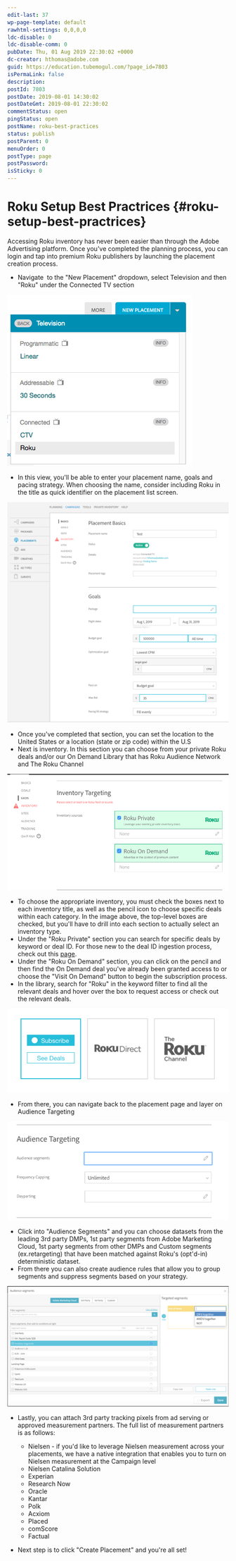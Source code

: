 ```yaml
---
edit-last: 37
wp-page-template: default
rawhtml-settings: 0,0,0,0
ldc-disable: 0
ldc-disable-comm: 0
pubDate: Thu, 01 Aug 2019 22:30:02 +0000
dc-creator: hthomas@adobe.com
guid: https://education.tubemogul.com/?page_id=7803
isPermaLink: false
description: 
postId: 7803
postDate: 2019-08-01 14:30:02
postDateGmt: 2019-08-01 22:30:02
commentStatus: open
pingStatus: open
postName: roku-best-practices
status: publish
postParent: 0
menuOrder: 0
postType: page
postPassword: 
isSticky: 0
---
```


# Roku Setup Best Practrices {#roku-setup-best-practrices}

Accessing Roku inventory has never been easier than through the Adobe Advertising platform. Once you've completed the planning process, you can login and tap into premium Roku publishers by launching the placement creation process.

* Navigate&nbsp; to the "New Placement" dropdown, select Television and then "Roku" under the Connected TV section

[ ![Screen Shot 2019-08-01 at 2.07.28 PM](assets/screen-shot-2019-08-01-at-2.07.28-pm.png)](assets/screen-shot-2019-08-01-at-2.07.28-pm.png)

* In this view, you'll be able to enter your placement name, goals and pacing strategy. When choosing the name, consider including Roku in the title as quick identifier on the placement list screen.

[ ![Screen Shot 2019-08-01 at 2.09.54 PM](assets/screen-shot-2019-08-01-at-2.09.54-pm.png)](assets/screen-shot-2019-08-01-at-2.09.54-pm.png)

* Once you've completed that section, you can set the location to the United States or a location (state or zip code) within the U.S
* Next is inventory. In this section you can choose from your private Roku deals and/or our On Demand Library that has Roku Audience Network and The Roku Channel

[ ![Screen Shot 2019-08-01 at 2.12.57 PM](assets/screen-shot-2019-08-01-at-2.12.57-pm.png)](assets/screen-shot-2019-08-01-at-2.12.57-pm.png)

* To choose the appropriate inventory, you must check the boxes next to each inventory title, as well as the pencil icon to choose specific deals within each category. In the image above, the top-level boxes are checked, but you'll have to drill into each section to actually select an inventory type.
* Under the "Roku Private" section you can search for specific deals by keyword or deal ID. For those new to the deal ID ingestion process, check out this [page](deal-ids.md).
* Under the "Roku On Demand" section, you can click on the pencil and then find the On Demand deal you've already been granted access to or choose the "Visit On Demand" button to begin the subscription process.
* In the library,&nbsp;search for "Roku"&nbsp;in the keyword filter to find all the relevant deals and hover over the box to request access or check out the relevant deals.

[ ![Screen Shot 2019-08-01 at 2.18.46 PM](assets/screen-shot-2019-08-01-at-2.18.46-pm.png)](assets/screen-shot-2019-08-01-at-2.18.46-pm.png)

* From there, you can navigate back to the placement page and layer on Audience Targeting

[ ![Screen Shot 2019-08-01 at 2.20.03 PM](assets/screen-shot-2019-08-01-at-2.20.03-pm.png)](assets/screen-shot-2019-08-01-at-2.20.03-pm.png)

* Click into "Audience Segments" and you can choose datasets from the leading 3rd party DMPs, 1st party segments from Adobe Marketing Cloud, 1st party segments from other DMPs and Custom segments (ex.retargeting) that have been matched&nbsp;against Roku's (opt'd-in) deterministic dataset.
* From there you can also create audience rules that allow you to group segments and suppress segments based on your strategy.

[ ![Screen Shot 2019-08-01 at 2.34.43 PM](assets/screen-shot-2019-08-01-at-2.34.43-pm-1024x555.png)](assets/screen-shot-2019-08-01-at-2.34.43-pm.png)

* Lastly, you can attach 3rd party tracking pixels from ad serving or approved measurement partners. The full list of measurement partners is as follows:

    * Nielsen -&nbsp;if you'd like to leverage Nielsen measurement across your placements, we have a native integration that enables you to turn on Nielsen measurement at the Campaign level
    * Nielsen Catalina Solution
    * Experian
    * Research Now
    * Oracle
    * Kantar
    * Polk
    * Acxiom
    * Placed
    * comScore
    * Factual

* Next step is to click "Create Placement" and you're all set!

